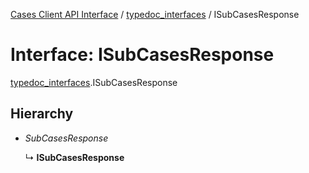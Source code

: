[Cases Client API Interface](../server_client_api.md) / [typedoc_interfaces](../modules/typedoc_interfaces.md) / ISubCasesResponse

# Interface: ISubCasesResponse

[typedoc_interfaces](../modules/typedoc_interfaces.md).ISubCasesResponse

## Hierarchy

- *SubCasesResponse*

  ↳ **ISubCasesResponse**

